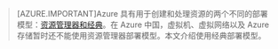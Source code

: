 > [AZURE.IMPORTANT]Azure 具有用于创建和处理资源的两个不同的部署模型：[资源管理器和经典](/documentation/articles/resource-manager-deployment-model)。在 Azure 中国，虚拟机、虚拟网络以及 Azure 存储暂时还不能使用资源管理器部署模型。本文介绍使用经典部署模型。

<!---HONumber=79-->